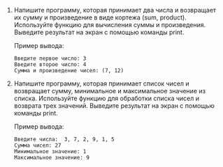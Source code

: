 1. Напишите программу, которая принимает два числа и возвращает их сумму и произведение в виде кортежа (sum, product). Используйте функцию для вычисления суммы и произведения. Выведите результат на экран с помощью команды print.

   Пример вывода:
   ```console
   Введите первое число: 3
   Введите второе число: 4
   Сумма и произведение чисел: (7, 12)
   ```

2. Напишите программу, которая принимает список чисел и возвращает сумму, минимальное и максимальное значение из списка. Используйте функцию для обработки списка чисел и возврата трех значений. Выведите результат на экран с помощью команды print.

   Пример вывода:

   ```console
   Введите числа:  3, 7, 2, 9, 1, 5
   Сумма чисел: 27
   Минимальное значение: 1
   Максимальное значение: 9
   ```